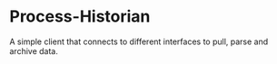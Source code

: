 # Process-Historian
A simple client that connects to different interfaces to pull, parse and archive data.
